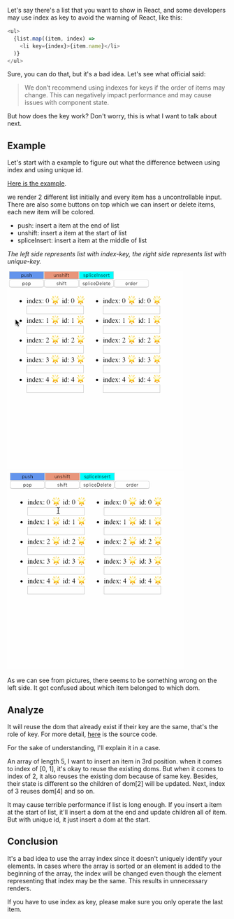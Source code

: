 Let's say there's a list that you want to show in React, and some developers may use index as key to avoid the warning of React, like this:

```js
<ul>
  {list.map((item, index) =>
    <li key={index}>{item.name}</li>
  )}
</ul>
```

Sure, you can do that, but it's a bad idea. Let's see what official said:

> We don’t recommend using indexes for keys if the order of items may change. This can negatively impact performance and may cause issues with component state. 

But how does the key work? Don't worry, this is what I want to talk about next.

## Example

Let's start with a example to figure out what the difference between using index and using unique id.

[Here is the example](https://codesandbox.io/s/8y9nm2x7v8).

we render 2 different list initially and every item has a uncontrollable input. There are also some buttons on top which we can insert or delete items, each new item will be colored.

* push: insert a item at the end of list
* unshift: insert a item at the start of list
* spliceInsert: insert a item at the middle of list

*The left side represents list with index-key, the right side represents list with unique-key.*

![dom confused](./assets/34/demo.gif)
![text confused](./assets/34/text.gif)

As we can see from pictures, there seems to be something wrong on the left side. It got confused about which item belonged to which dom.

## Analyze

It will reuse the dom that already exist if their key are the same, that's the role of key. For more detail, [here](https://github.com/facebook/react/blob/master/packages/react-reconciler/src/ReactChildFiber.js#L733) is the source code.

For the sake of understanding, I'll explain it in a case.

An array of length 5, I want to insert an item in 3rd position. when it comes to index of [0, 1], it's okay to reuse the existing doms. But when it comes to index of 2, it also reuses the existing dom because of same key. Besides, their state is different so the children of dom[2] will be updated. Next, index of 3 reuses dom[4] and so on.

It may cause terrible performance if list is long enough. If you insert a item at the start of list, it'll insert a dom at the end and update children all of item. But with unique id, it just insert a dom at the start.

## Conclusion

It's a bad idea to use the array index since it doesn't uniquely identify your elements. In cases where the array is sorted or an element is added to the beginning of the array, the index will be changed even though the element representing that index may be the same. This results in unnecessary renders.

If you have to use index as key, please make sure you only operate the last item.